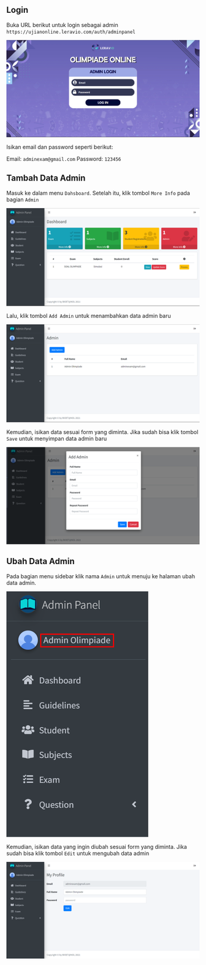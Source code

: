## Login

Buka URL berikut untuk login sebagai admin `https://ujianonline.leravio.com/auth/adminpanel`

![Login](_images/admin/login.png "Login")

Isikan email dan password seperti berikut:

Email: `adminexam@gmail.com`
Password: `123456`

## Tambah Data Admin

Masuk ke dalam menu `Dahsboard`. Setelah itu, klik tombol `More Info` pada bagian `Admin`

![Dashboard](_images/admin/dashboard.png "Dashboard")

Lalu, klik tombol `Add Admin` untuk menambahkan data admin baru

![Daftar Admin](_images/admin/daftar_admin.png "Daftar Admin")

Kemudian, isikan data sesuai form yang diminta. Jika sudah bisa klik tombol `Save` untuk menyimpan data admin baru

![Tambah Admin](_images/admin/tambah_admin.png "Tambah Admin")

## Ubah Data Admin

Pada bagian menu sidebar klik nama `Admin` untuk menuju ke halaman ubah data admin.

![Menu Admin](_images/admin/menu_admin.png "Menu Admin")

Kemudian, isikan data yang ingin diubah sesuai form yang diminta. Jika sudah bisa klik tombol `Edit` untuk mengubah data admin

![Ubah Admin](_images/admin/ubah_admin.png "Ubah Admin")
